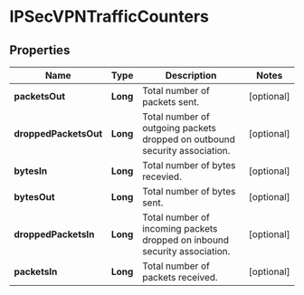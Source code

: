# IPSecVPNTrafficCounters

## Properties
Name | Type | Description | Notes
------------ | ------------- | ------------- | -------------
**packetsOut** | **Long** | Total number of packets sent. |  [optional]
**droppedPacketsOut** | **Long** | Total number of outgoing packets dropped on outbound security association. |  [optional]
**bytesIn** | **Long** | Total number of bytes recevied. |  [optional]
**bytesOut** | **Long** | Total number of bytes sent. |  [optional]
**droppedPacketsIn** | **Long** | Total number of incoming packets dropped on inbound security association. |  [optional]
**packetsIn** | **Long** | Total number of packets received. |  [optional]
